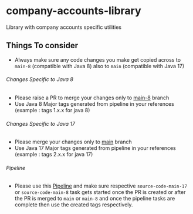 # company-accounts-library
Library with company accounts specific utilities

Things To consider
--

+ Always make sure any code changes you make get copied across to `main-8` (compatible with Java 8) also to `main` (compatible with Java 17)

###### Changes Specific to Java 8

+ Please raise a PR to merge your changes only to [main-8](https://github.com/companieshouse/company-accounts-library/tree/main-8) branch
+ Use Java 8 Major tags generated from pipeline in your references (example : tags 1.x.x for java 8)

###### Changes Specific to Java 17

+ Please merge your changes only to [main](https://github.com/companieshouse/company-accounts-library) branch
+ Use Java 17 Major tags generated from pipeline in your references (example : tags 2.x.x for java 17)

###### Pipeline

+ Please use this [Pipeline](https://ci-platform.companieshouse.gov.uk/teams/team-development/pipelines/company-accounts-library) and make sure respective `source-code-main-17` or `source-code-main-8` task gets started once the PR is created or after the PR is merged to `main` or `main-8` and once the pipeline tasks are complete then use the created tags respectively.
